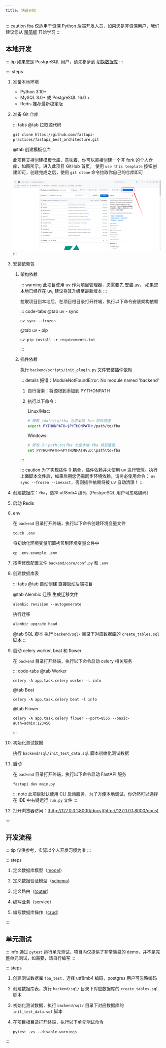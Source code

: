 ```yaml
---
title: 快速开始
---
```


::: caution
fba 仅适用于资深 Python 后端开发人员，如果您是非资深用户，我们建议您从 [精简版](../summary/fsm.md) 开始学习
:::

## 本地开发

::: tip
如果您是 PostgreSQL 用户，请先移步到 [切换数据库](../reference/db.md)
:::

:::: steps

1. 准备本地环境

    - Python 3.10+
    - MySQL 8.0+ 或 PostgreSQL 16.0 +
    - Redis 推荐最新稳定版

2. 准备 Git 仓库 <Badge type="warning" text="二选一" />

   ::: tabs
   @tab 拉取源代码

   ```shell:no-line-numbers
   git clone https://github.com/fastapi-practices/fastapi_best_architecture.git
   ```

   @tab 创建模板仓库

   此项目支持创建模板仓库，意味着，你可以直接创建一个非 fork 的个人仓库，如图所示，进入此项目
   GitHub 首页，
   使用 `use this template` 按钮创建即可，创建完成之后，使用 `git clone` 命令拉取你自己的仓库即可

   ![use_this_template](/images/use_this_template.png)
   :::

3. 安装依赖包

    1. 架构依赖

       ::: warning
       此项目使用 uv 作为项目管理器，您需要先 [安装 uv](https://docs.astral.sh/uv/getting-started/installation/)，
       如果您本地已经存在 uv, 建议将其升级至最新版本
       :::

       拉取项目到本地后，在项目根目录打开终端，执行以下命令安装架构依赖

       ::: code-tabs
       @tab <Icon name="material-icon-theme:uv" />uv - sync

       ```shell:no-line-numbers
       uv sync --frozen
       ```

       @tab <Icon name="material-icon-theme:uv" />uv - pip

       ```shell:no-line-numbers
       uv pip install -r requirements.txt
       ```

       :::

    2. 插件依赖

       执行 `backend/scripts/init_plugin.py` 文件安装插件依赖

       ::: details 报错：ModuleNotFoundError: No module named 'backend'

        1. 自行搜索：将源根到添加到 PYTHONPATH
        2. 执行以下命令：

           Linux/Mac:

           ```sh
           # 修改 /path/to/fba 为您本地 fba 项目路径
           export PYTHONPATH=$PYTHONPATH:/path/to/fba
           ```

           Windows:

           ```sh
           # 修改 D:\path\to\fba 为您本地 fba 项目路径
           set PYTHONPATH=%PYTHONPATH%;D:\path\to\fba
           ```

       :::

       ::: caution
       为了实现插件 0 耦合，插件依赖并未使用 uv 进行管理。执行上面脚本文件后，如果后期您仍需同步环境依赖，请务必使用命令：
       `uv sync --frozen --inexact`，否则插件依赖将被 uv 自动清理！
       :::

4. 创建数据库：`fba`，选择 utf8mb4 编码（PostgreSQL 用户可忽略编码）
5. 启动 Redis
6. env

   在 `backend` 目录打开终端，执行以下命令创建环境变量文件

   ```shell:no-line-numbers
   touch .env
   ```

   将初始化环境变量配置拷贝到环境变量文件中

   ```shell:no-line-numbers
   cp .env.example .env
   ```

7. 按需修改配置文件 `backend/core/conf.py` 和 `.env`
8. 创建数据库表 <Badge type="warning" text="三选一" />

   ::: tabs
   @tab 自动创建
   直接启动后端项目

   @tab Alembic 迁移
   生成迁移文件

   ```shell:no-line-numbers
   alembic revision --autogenerate
   ```

   执行迁移

   ```shell:no-line-numbers
   alembic upgrade head
   ```

   @tab SQL 脚本
   执行 `backend/sql/` 目录下对应数据库的 `create_tables.sql` 脚本
   :::

9. 启动 celery worker, beat 和 flower <Badge type="warning" text="此步骤为可选，三个都可以不执行" />

   在 `backend` 目录打开终端，执行以下命令启动 celery 相关服务

   ::: code-tabs
   @tab Worker

   ```shell:no-line-numbers
   celery -A app.task.celery worker -l info
   ```

   @tab Beat

   ```shell:no-line-numbers
   celery -A app.task.celery beat -l info
   ```

   @tab Flower

   ```shell:no-line-numbers
   celery -A app.task.celery flower --port=8555 --basic-auth=admin:123456
   ```

   :::

10. 初始化测试数据

    执行 `backend/sql/init_test_data.sql` 脚本初始化测试数据

11. 启动

    在 `backend` 目录打开终端，执行以下命令启动 FastAPI 服务

    ```shell:no-line-numbers
    fastapi dev main.py
    ```

    ::: note
    此项目默认使用 CLI 启动服务，为了方便本地调试，你仍然可以选择在 IDE 中右键运行 `run.py` 文件
    :::

12. 打开浏览器访问：[http://127.0.0.1:8000/docs](http://127.0.0.1:8000/docs)

::::

## 开发流程

::: tip
仅供参考，实际以个人开发习惯为准
:::

::: steps

1. 定义数据库模型（[model](../reference/model.md)）

2. 定义数据验证模型（[schema](../reference/schema.md)）

3. 定义路由（[router](../reference/router.md)）

4. 编写业务（service）

5. 编写数据库操作（[crud](../reference/CRUD.md)）

:::

## 单元测试

::: info
通过 `pytest` 运行单元测试，项目内仅提供了非常简易的 demo，并不是完整单元测试，如需要，请自行编写
:::

::: steps

1. 创建测试数据库 `fba_test`，选择 utf8mb4 编码，postgres 用户可忽略编码
2. 创建数据库表，执行 `backend/sql/` 目录下对应数据库的 `create_tables.sql` 脚本
3. 初始化测试数据，执行 `backend/sql/` 目录下对应数据库的 `init_test_data.sql` 脚本
4. 在项目根目录打开终端，执行以下单元测试命令

   ```shell:no-line-numbers
   pytest -vs --disable-warnings
   ```

:::